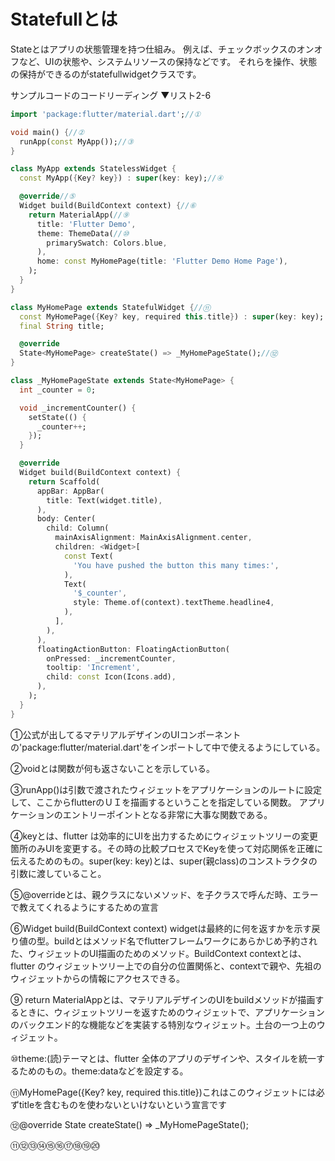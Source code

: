 # Statefullとは
Stateとはアプリの状態管理を持つ仕組み。
例えば、チェックボックスのオンオフなど、UIの状態や、システムリソースの保持などです。
それらを操作、状態の保持ができるのがstatefullwidgetクラスです。


サンプルコードのコードリーディング
▼リスト2-6
```dart
import 'package:flutter/material.dart';//①

void main() {//②
  runApp(const MyApp());//③
}

class MyApp extends StatelessWidget {
  const MyApp({Key? key}) : super(key: key);//④

  @override//⑤
  Widget build(BuildContext context) {//⑥
    return MaterialApp(//⑨
      title: 'Flutter Demo',
      theme: ThemeData(//⑩
        primarySwatch: Colors.blue,
      ),
      home: const MyHomePage(title: 'Flutter Demo Home Page'),
    );
  }
}

class MyHomePage extends StatefulWidget {//⑪
  const MyHomePage({Key? key, required this.title}) : super(key: key);
  final String title;

  @override
  State<MyHomePage> createState() => _MyHomePageState();//⑫
}

class _MyHomePageState extends State<MyHomePage> {
  int _counter = 0;

  void _incrementCounter() {
    setState(() {
      _counter++;
    });
  }

  @override
  Widget build(BuildContext context) {
    return Scaffold(
      appBar: AppBar(
        title: Text(widget.title),
      ),
      body: Center(
        child: Column(
          mainAxisAlignment: MainAxisAlignment.center,
          children: <Widget>[
            const Text(
              'You have pushed the button this many times:',
            ),
            Text(
              '$_counter',
              style: Theme.of(context).textTheme.headline4,
            ),
          ],
        ),
      ),
      floatingActionButton: FloatingActionButton(
        onPressed: _incrementCounter,
        tooltip: 'Increment',
        child: const Icon(Icons.add),
      ),
    );
  }
}
```

①公式が出してるマテリアルデザインのUIコンポーネントの'package:flutter/material.dart'をインポートして中で使えるようにしている。

②voidとは関数が何も返さないことを示している。

③runApp()は引数で渡されたウィジェットをアプリケーションのルートに設定して、ここからflutterのＵＩを描画するということを指定している関数。
アプリケーションのエントリーポイントとなる非常に大事な関数である。

④keyとは、flutter は効率的にUIを出力するためにウィジェットツリーの変更箇所のみUIを変更する。その時の比較プロセスでKeyを使って対応関係を正確に伝えるためのもの。super(key: key)とは、super(親class)のコンストラクタの引数に渡していること。

⑤@overrideとは、親クラスにないメソッド、を子クラスで呼んだ時、エラーで教えてくれるようにするための宣言

⑥Widget build(BuildContext context)
widgetは最終的に何を返すかを示す戻り値の型。buildとはメソッド名でflutterフレームワークにあらかじめ予約された、ウィジェットのUI描画のためのメソッド。BuildContext contextとは、flutter のウィジェットツリー上での自分の位置関係と、contextで親や、先祖のウィジェットからの情報にアクセスできる。

⑨ return MaterialAppとは、マテリアルデザインのUIをbuildメソッドが描画するときに、ウィジェットツリーを返すためのウィジェットで、アプリケーションのバックエンド的な機能などを実装する特別なウィジェット。土台の一つ上のウィジェット。

⑩theme:(読)テーマとは、flutter 全体のアプリのデザインや、スタイルを統一するためのもの。theme:dataなどを設定する。

⑪MyHomePage({Key? key, required this.title})これはこのウィジェットには必ずtitleを含むものを使わないといけないという宣言です

⑫@override
  State<MyHomePage> createState() => _MyHomePageState();

⑪⑫⑬⑭⑮⑯⑰⑱⑲⑳
